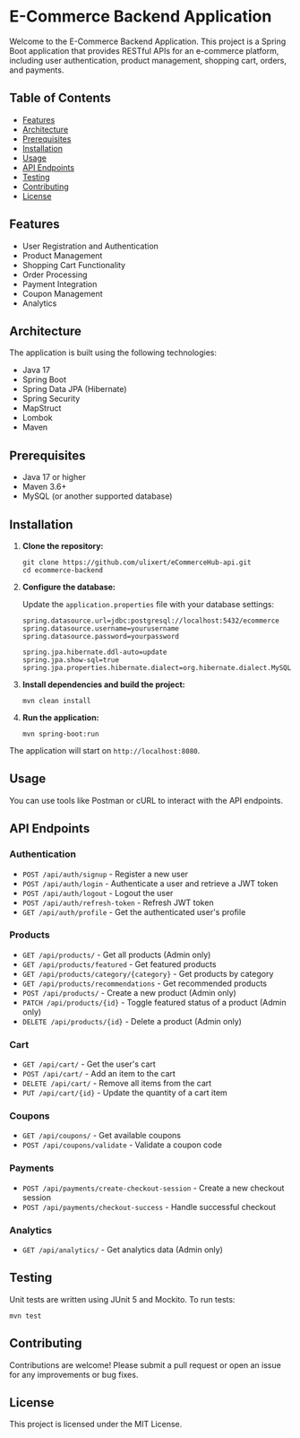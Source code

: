 # E-Commerce Backend Application

Welcome to the E-Commerce Backend Application. This project is a Spring Boot application that provides RESTful APIs for
an e-commerce platform, including user authentication, product management, shopping cart, orders, and payments.

## Table of Contents

- [Features](#features)
- [Architecture](#architecture)
- [Prerequisites](#prerequisites)
- [Installation](#installation)
- [Usage](#usage)
- [API Endpoints](#api-endpoints)
- [Testing](#testing)
- [Contributing](#contributing)
- [License](#license)

## Features

- User Registration and Authentication
- Product Management
- Shopping Cart Functionality
- Order Processing
- Payment Integration
- Coupon Management
- Analytics

## Architecture

The application is built using the following technologies:

- Java 17
- Spring Boot
- Spring Data JPA (Hibernate)
- Spring Security
- MapStruct
- Lombok
- Maven

## Prerequisites

- Java 17 or higher
- Maven 3.6+
- MySQL (or another supported database)

## Installation

1. **Clone the repository:**

   ```
   git clone https://github.com/ulixert/eCommerceHub-api.git
   cd ecommerce-backend
   ```

2. **Configure the database:**

   Update the `application.properties` file with your database settings:

   ```
   spring.datasource.url=jdbc:postgresql://localhost:5432/ecommerce
   spring.datasource.username=yourusername
   spring.datasource.password=yourpassword

   spring.jpa.hibernate.ddl-auto=update
   spring.jpa.show-sql=true
   spring.jpa.properties.hibernate.dialect=org.hibernate.dialect.MySQLDialect
   ```

3. **Install dependencies and build the project:**

   ```
   mvn clean install
   ```

4. **Run the application:**

   ```
   mvn spring-boot:run
   ```

The application will start on `http://localhost:8080`.

## Usage

You can use tools like Postman or cURL to interact with the API endpoints.

## API Endpoints

### Authentication

- `POST /api/auth/signup` - Register a new user
- `POST /api/auth/login` - Authenticate a user and retrieve a JWT token
- `POST /api/auth/logout` - Logout the user
- `POST /api/auth/refresh-token` - Refresh JWT token
- `GET /api/auth/profile` - Get the authenticated user's profile

### Products

- `GET /api/products/` - Get all products (Admin only)
- `GET /api/products/featured` - Get featured products
- `GET /api/products/category/{category}` - Get products by category
- `GET /api/products/recommendations` - Get recommended products
- `POST /api/products/` - Create a new product (Admin only)
- `PATCH /api/products/{id}` - Toggle featured status of a product (Admin only)
- `DELETE /api/products/{id}` - Delete a product (Admin only)

### Cart

- `GET /api/cart/` - Get the user's cart
- `POST /api/cart/` - Add an item to the cart
- `DELETE /api/cart/` - Remove all items from the cart
- `PUT /api/cart/{id}` - Update the quantity of a cart item

### Coupons

- `GET /api/coupons/` - Get available coupons
- `POST /api/coupons/validate` - Validate a coupon code

### Payments

- `POST /api/payments/create-checkout-session` - Create a new checkout session
- `POST /api/payments/checkout-success` - Handle successful checkout

### Analytics

- `GET /api/analytics/` - Get analytics data (Admin only)

## Testing

Unit tests are written using JUnit 5 and Mockito. To run tests:

```
mvn test
```

## Contributing

Contributions are welcome! Please submit a pull request or open an issue for any improvements or bug fixes.

## License

This project is licensed under the MIT License.